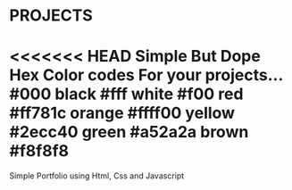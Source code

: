 # PROJECTS
<<<<<<< HEAD
Simple But Dope  Hex Color codes For your projects...
#000 black
#fff white
#f00 red
#ff781c orange
#ffff00 yellow
#2ecc40 green
#a52a2a brown
#f8f8f8
=======
Simple Portfolio using Html, Css and Javascript

